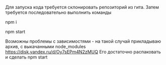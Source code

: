 Для запуска кода требуется склонировать репозиторий из гита. Затем требуется последовательно выполнить команды

npm i

npm start


Возможны проблемы с зависимостями - на такой случай прикладываю архив, с выкачанными node_modules
https://disk.yandex.ru/d/Oy7sEPm4N2zMUQ
Его достаточно распаковать и сделать 
npm start
